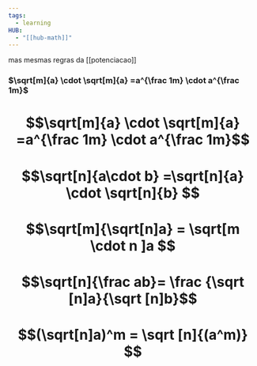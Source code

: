 ```yaml
---
tags:
  - learning
HUB:
  - "[[hub-math]]"
---
```


mas mesmas regras da [[potenciacao]]
### $\sqrt[m]{a} \cdot \sqrt[m]{a} =a^{\frac 1m} \cdot a^{\frac 1m}$

# $$\sqrt[m]{a} \cdot \sqrt[m]{a} =a^{\frac 1m} \cdot a^{\frac 1m}$$

# $$\sqrt[n]{a\cdot b} =\sqrt[n]{a} \cdot \sqrt[n]{b}  $$
# $$\sqrt[m]{\sqrt[n]a} = \sqrt[m \cdot n ]a $$
# $$\sqrt[n]{\frac ab}= \frac {\sqrt [n]a}{\sqrt [n]b}$$
# $$(\sqrt[n]a)^m = \sqrt [n]{(a^m)} $$




